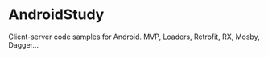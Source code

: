 # AndroidStudy
Сlient-server сode samples for Android. 
MVP, Loaders, Retrofit, RX, Mosby, Dagger...
